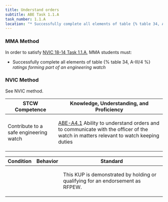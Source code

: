 ```yaml
---
title: Understand orders
subtitle: ABE Task 1.1.A 
task_number: 1.1.A
location: "* Successfully complete all elements of table {% table 34, A-III/4 %} *ratings forming part of an engineering watch*" 
---
```



### MMA Method

In order to satisfy  [NVIC 18-14  Task  1.1.A]({{site.baseurl}}/assets/images/nvic-18-14.pdf), MMA students must:

* Successfully complete all elements of table {% table 34, A-III/4 %} *ratings forming part of an engineering watch*


### NVIC Method

<a onclick="togglevisibility('nvic_methods')" >See NVIC method.</a>

<div id='nvic_methods' class='hide'>

<table>
<thead>
<tr>
<th class='forty'> STCW Competence </th>
<th class='sixty'> Knowledge, Understanding, and Proficiency </th>
</tr>
</thead>




<tbody>
<tr><td markdown='1'>

Contribute to a safe engineering watch

</td><td markdown='1'>

[ABE-A4.1](../../tables/35.html#ABE-A4.1) Ability to understand orders and to communicate with the officer of the watch in matters relevant to watch keeping duties

</td></tr>


</tbody>
</table>


<table>
<thead>
<tr><th class='twenty'>  Condition </th><th class='twenty'> Behavior </th><th  class='sixty'>Standard </th></tr>
</thead>
<tbody >



<tr><td markdown='1'>


</td><td markdown='1'>


<br>

<div class="tooltip">
<span class="tooltiptext">
</span>
</div>


</td><td markdown='1'>

This KUP is demonstrated by holding or qualifying for an endorsement as RFPEW. 

</td></tr>
</tbody>
</table>
</div>
